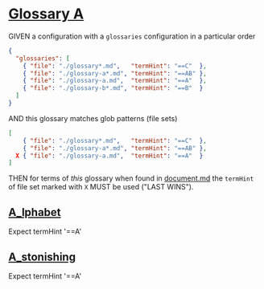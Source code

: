 # [Glossary A](#glossary-a)

GIVEN a configuration with a `glossaries` configuration in a particular order

```json
{
  "glossaries": [
    { "file": "./glossary*.md",   "termHint": "==C"  },
    { "file": "./glossary-a*.md", "termHint": "==AB" },
    { "file": "./glossary-a.md",  "termHint": "==A"  },
    { "file": "./glossary-b*.md", "termHint": "==B"  }
  ]
}
```

AND this glossary matches glob patterns (file sets)

```json
[
    { "file": "./glossary*.md",   "termHint": "==C"  },
    { "file": "./glossary-a*.md", "termHint": "==AB" },
  X { "file": "./glossary-a.md",  "termHint": "==A"  }
]
```

THEN for terms of *this* glossary when found in [document.md][1]
the `termHint` of file set marked with `X` MUST be used ("LAST WINS").

## [A\_lphabet](#a_lphabet)

Expect termHint '==A'

## [A\_stonishing](#a_stonishing)

Expect termHint '==A'

[1]: ./document.md
